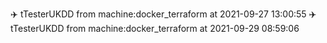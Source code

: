 :airplane: tTesterUKDD from machine:docker_terraform at 2021-09-27 13:00:55
:airplane: tTesterUKDD from machine:docker_terraform at 2021-09-29 08:59:06
